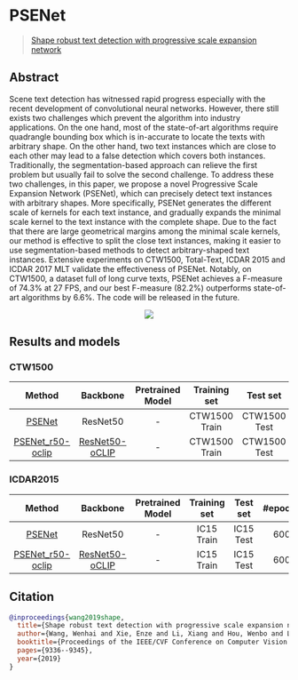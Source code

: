 # PSENet

> [Shape robust text detection with progressive scale expansion network](https://arxiv.org/abs/1903.12473)

<!-- [ALGORITHM] -->

## Abstract

Scene text detection has witnessed rapid progress especially with the recent development of convolutional neural networks. However, there still exists two challenges which prevent the algorithm into industry applications. On the one hand, most of the state-of-art algorithms require quadrangle bounding box which is in-accurate to locate the texts with arbitrary shape. On the other hand, two text instances which are close to each other may lead to a false detection which covers both instances. Traditionally, the segmentation-based approach can relieve the first problem but usually fail to solve the second challenge. To address these two challenges, in this paper, we propose a novel Progressive Scale Expansion Network (PSENet), which can precisely detect text instances with arbitrary shapes. More specifically, PSENet generates the different scale of kernels for each text instance, and gradually expands the minimal scale kernel to the text instance with the complete shape. Due to the fact that there are large geometrical margins among the minimal scale kernels, our method is effective to split the close text instances, making it easier to use segmentation-based methods to detect arbitrary-shaped text instances. Extensive experiments on CTW1500, Total-Text, ICDAR 2015 and ICDAR 2017 MLT validate the effectiveness of PSENet. Notably, on CTW1500, a dataset full of long curve texts, PSENet achieves a F-measure of 74.3% at 27 FPS, and our best F-measure (82.2%) outperforms state-of-art algorithms by 6.6%. The code will be released in the future.

<div align=center>
<img src="https://user-images.githubusercontent.com/22607038/142795864-9b455b10-8a19-45bb-aeaf-4b733f341afc.png"/>
</div>

## Results and models

### CTW1500

|                Method                |                Backbone                | Pretrained Model | Training set  |   Test set   | #epochs | Test size | Precision | Recall | Hmean  |                Download                | Batch Size |
| :----------------------------------: | :------------------------------------: | :--------------: | :-----------: | :----------: | :-----: | :-------: | :-------: | :----: | :----: | :------------------------------------: | :--------: |
| [PSENet](/configs/textdet/psenet/psenet_resnet50_fpnf_600e_ctw1500.py) |                ResNet50                |        -         | CTW1500 Train | CTW1500 Test |   600   |   1280    |  0.7705   | 0.7883 | 0.7793 | [model](https://download.openmmlab.com/mmocr/textdet/psenet/psenet_resnet50_fpnf_600e_ctw1500/psenet_resnet50_fpnf_600e_ctw1500_20220825_221459-7f974ac8.pth) \| [log](https://download.openmmlab.com/mmocr/textdet/psenet/psenet_resnet50_fpnf_600e_ctw1500/20220825_221459.log) |   16xb16   |
| [PSENet_r50-oclip](/configs/textdet/psenet/psenet_resnet50-oclip_fpnf_600e_ctw1500.py) | [ResNet50-oCLIP](https://download.openmmlab.com/mmocr/backbone/resnet50-oclip-7ba0c533.pth) |        -         | CTW1500 Train | CTW1500 Test |   600   |   1280    |  0.8483   | 0.7636 | 0.8037 | [model](https://download.openmmlab.com/mmocr/textdet/psenet/psenet_resnet50-oclip_fpnf_600e_ctw1500/psenet_resnet50-oclip_fpnf_600e_ctw1500_20221101_140406-d431710d.pth) \| [log](https://download.openmmlab.com/mmocr/textdet/psenet/psenet_resnet50-oclip_fpnf_600e_ctw1500/20221101_140406.log) |   16xb16   |

### ICDAR2015

|                Method                 |                Backbone                 | Pretrained Model | Training set | Test set  | #epochs | Test size | Precision | Recall | Hmean  |                 Download                 | Batch Size |
| :-----------------------------------: | :-------------------------------------: | :--------------: | :----------: | :-------: | :-----: | :-------: | :-------: | :----: | :----: | :--------------------------------------: | :--------: |
| [PSENet](/configs/textdet/psenet/psenet_resnet50_fpnf_600e_icdar2015.py) |                ResNet50                 |        -         |  IC15 Train  | IC15 Test |   600   |   2240    |  0.8396   | 0.7636 | 0.7998 | [model](https://download.openmmlab.com/mmocr/textdet/psenet/psenet_resnet50_fpnf_600e_icdar2015/psenet_resnet50_fpnf_600e_icdar2015_20220825_222709-b6741ec3.pth) \| [log](https://download.openmmlab.com/mmocr/textdet/psenet/psenet_resnet50_fpnf_600e_icdar2015/20220825_222709.log) |   16xb16   |
| [PSENet_r50-oclip](/configs/textdet/psenet/psenet_resnet50-oclip_fpnf_600e_icdar2015.py) | [ResNet50-oCLIP](https://download.openmmlab.com/mmocr/backbone/resnet50-oclip-7ba0c533.pth) |        -         |  IC15 Train  | IC15 Test |   600   |   2240    |  0.8895   | 0.8098 | 0.8478 | [model](https://download.openmmlab.com/mmocr/textdet/psenet/psenet_resnet50-oclip_fpnf_600e_icdar2015/psenet_resnet50-oclip_fpnf_600e_icdar2015_20221101_131357-2bdca389.pth) \| [log](https://download.openmmlab.com/mmocr/textdet/psenet/psenet_resnet50-oclip_fpnf_600e_icdar2015/20221101_131357.log) |   16xb16   |

## Citation

```bibtex
@inproceedings{wang2019shape,
  title={Shape robust text detection with progressive scale expansion network},
  author={Wang, Wenhai and Xie, Enze and Li, Xiang and Hou, Wenbo and Lu, Tong and Yu, Gang and Shao, Shuai},
  booktitle={Proceedings of the IEEE/CVF Conference on Computer Vision and Pattern Recognition},
  pages={9336--9345},
  year={2019}
}
```
